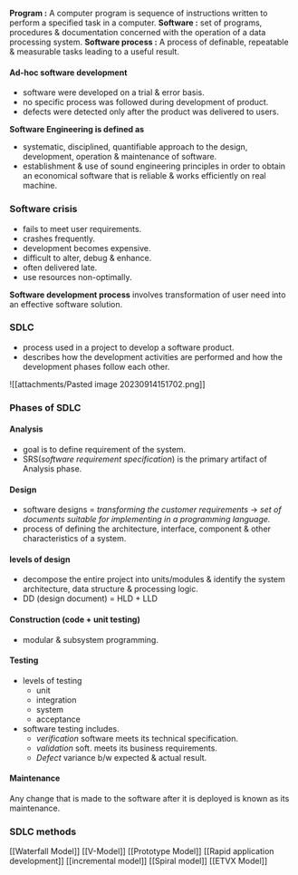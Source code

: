 **Program :** A computer program is sequence of instructions written to perform a specified task in a computer. 
**Software :** set of programs, procedures & documentation concerned with the operation of a data processing system. 
**Software process :** A process of definable, repeatable & measurable tasks leading to a useful result. 


#### Ad-hoc software development
- software were developed on a trial & error basis.
- no specific process was followed during development of product. 
- defects were detected only after the product was delivered to users.

**Software Engineering is defined as**
- systematic, disciplined, quantifiable approach to the design, development, operation & maintenance of software. 
- establishment & use of sound engineering principles in order to obtain an economical software that is reliable & works efficiently on real machine. 
### Software crisis 
- fails to meet user requirements. 
- crashes frequently. 
- development becomes expensive. 
- difficult to alter, debug & enhance.
- often delivered late. 
- use resources non-optimally. 

**Software development process** involves transformation of user need into an effective software solution. 

### SDLC 
- process used in a project to develop a software product. 
- describes how the development activities are performed and how the development phases follow each other. 

![[attachments/Pasted image 20230914151702.png]]

### Phases of SDLC

#### Analysis 
- goal is to define requirement of the system. 
- SRS(*software requirement specification*) is the primary artifact of Analysis phase. 

#### Design 
- software designs = 
  *transforming the customer requirements* -> *set of documents suitable for implementing in a programming language.*
- process of defining the architecture, interface, component & other characteristics of a system. 

#### levels of design 
- decompose the entire project into units/modules & identify the system architecture, data structure & processing logic. 
- DD (design document) = HLD + LLD

#### Construction (code + unit testing) 
- modular & subsystem programming.

#### Testing 
- levels of testing
	- unit 
	- integration 
	- system 
	- acceptance
- software testing includes. 
	- *verification*  software meets its technical specification. 
	- *validation* soft. meets its business requirements. 
	- *Defect* variance b/w expected & actual result.

#### Maintenance 
Any change that is made to the software after it is deployed is known as its maintenance. 

### SDLC methods

[[Waterfall Model]]
[[V-Model]]
[[Prototype Model]]
[[Rapid application development]]
[[incremental model]]
[[Spiral model]]
[[ETVX Model]]
